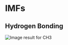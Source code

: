 # IMFs

## Hydrogen Bonding
![Image result for CH3](http://www.chemspider.com/ImagesHandler.ashx?id=559136&w=250&h=250)
<!--stackedit_data:
eyJoaXN0b3J5IjpbMTI1MzkyNzMxMiwtMTk5OTI3NDM5MV19
-->